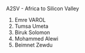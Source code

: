 A2SV - Africa to Silicon Valley
 
1. Emre VAROL
2. Tumsa Umeta
3. Biruk Solomon
4. Mohammed Alewi
5. Beimnet Zewdu
